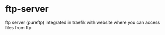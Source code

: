 # ftp-server
ftp server (pureftp) integrated in traefik with website where you can access files from ftp
